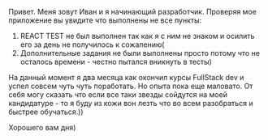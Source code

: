 Привет.
Меня зовут Иван и я начинающий разработчик. Проверяя мое приложение вы увидите что выполнены не все пункты:

1. REACT TEST не был выполнен так как я с ним не знаком и осилить его за день не получилось к сожалению(
2. Дополнительные задания не были выполнены просто потому что не осталось времени - честно пытался вникнуть в тесты)

На данный момент я два месяца как окончил курсы FullStack dev и успел совсем чуть чуть поработать. Но опыта пока еще маловато. От себя могу сказать что если все таки звезды сойдутся на моей кандидатуре - то я буду из кожи вон лезть что во всем разобраться и быстрее обучаться.))

Хорошего вам дня)
